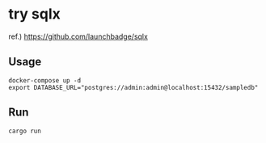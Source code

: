 # try sqlx

ref.) https://github.com/launchbadge/sqlx

## Usage

```
docker-compose up -d
export DATABASE_URL="postgres://admin:admin@localhost:15432/sampledb"
```

## Run

```
cargo run
```
